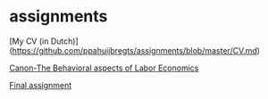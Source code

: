 # assignments
[My CV (in Dutch)] (https://github.com/ppahuijbregts/assignments/blob/master/CV.md)

[Canon-The Behavioral aspects of Labor Economics](https://github.com/spirosara/Assignments/blob/master/Canon-%20The%20Behavioral%20aspects%20of%20Labor%20Economics.md)

[Final assignment](https://htmlpreview.github.io/?https://github.com/ppahuijbregts/assignments/blob/master/Assignment.html#Method-and-introduction)
